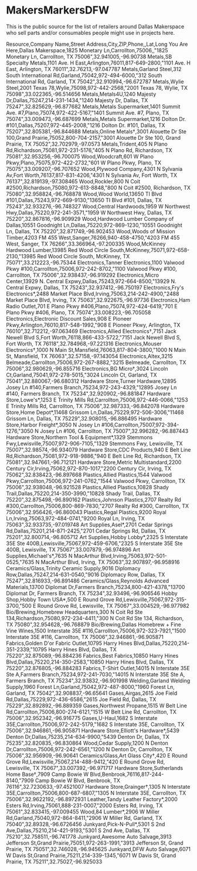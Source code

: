 # MakersMarkersDFW
This is the public source for the list of retailers around Dallas Makerspace who sell parts and/or consumables people might use in projects here.

Resource,Company Name,Street Address,City,ZIP,Phone,,Lat,Long
You Are Here,Dallas Makerspace,1825 Monetary Ln,Carrollton,75006,,"1825 Monetary Ln, Carrollton, TX 75006",32.941005,-96.90738
Metals,SB Specialty Metals,1101 Ave. H East,Arlington,76011,817-649-2800,"1101 Ave. H East, Arlington, TX 76011",32.76213,-97.047787
Metals,Garland Steel,312 South International Rd,Garland,75042,972-494-6000,"312 South International Rd, Garland, TX 75042",32.910994,-96.672787
Metals,Wylie Steel,2001 Texas 78,Wylie,75098,972-442-2568,"2001 Texas 78, Wylie, TX 75098",33.022365,-96.514656
Metals,Metals4U,1240 Majesty Dr,Dallas,75247,214-231-1434,"1240 Majesty Dr, Dallas, TX 75247",32.825629,-96.877682
Metals,Metals Supermarket,1401 Summit Ave. #7,Plano,75074,972-422-5167,"1401 Summit Ave. #7, Plano, TX 75074",33.009473,-96.687699
Metals,Metals Supermarket,1216 Dolton Dr. #101,Dallas,75207,972-445-2008,"1216 Dolton Dr. #101, Dallas, TX 75207",32.805381,-96.844688
Metals,Online Metals†,3001 Alouette Dr Ste 100,Grand Prairie,75052,800-704-2157,"3001 Alouette Dr Ste 100, Grand Prairie, TX 75052",32.702979,-97.0573
Metals,Trident,405 N Plano Rd,Richardson,75081,972-231-5176,"405 N Plano Rd, Richardson, TX 75081",32.953256,-96.700075
Wood,Woodcraft,601 W Plano Pkwy,Plano,75075,972-422-2732,"601 W Plano Pkwy, Plano, TX 75075",33.009207,-96.707652
Wood,Plywood Company,4301 N Sylvania Av,Fort Worth,76137,817-831-4206,"4301 N Sylvania Av, Fort Worth, TX 76137",32.819139,-97.308465
Wood,Rockler,800 N Coit #2500,Richardson,75080,972-613-8848,"800 N Coit #2500, Richardson, TX 75080",32.958824,-96.768878
Wood,Wood World,13650 TI Blvd #101,Dallas,75243,972-669-9130,"13650 TI Blvd #101, Dallas, TX 75243",32.933276,-96.748327
Wood,Central Hardwoods,1959 W Northwest Hwy,Dallas,75220,972-241-3571,"1959 W Northwest Hwy, Dallas, TX 75220",32.867816,-96.909929
Wood,Hardwood Lumber Company of Dallas,10551 Goodnight Ln,Dallas,75220,972-869-1230,"10551 Goodnight Ln, Dallas, TX 75220",32.871749,-96.902453
Wood,Woods of Mission Timber,4203 FM 455 West,Sanger,76266,940-458-4750,"4203 FM 455 West, Sanger, TX 76266",33.366964,-97.200335
Wood,McKinney Hardwood Lumber,13985 Red Wood Circle South,McKinney,75071,972-658-2130,"13985 Red Wood Circle South, McKinney, TX 75071",33.212223,-96.75344
Electronics,Tanner Electronics,1100 Valwood Pkwy #100,Carrollton,75006,972-242-8702,"1100 Valwood Pkwy #100, Carrollton, TX 75006",32.938437,-96.919292
Electronics,Micro Center,13929 N. Central Expwy,Dallas,75243,972-664-8500,"13929 N. Central Expwy, Dallas, TX 75243",32.937412,-96.750197
Electronics,Fry's Electronics*,2488 Market Place Blvd,Irving,75063,214-242-4900,"2488 Market Place Blvd, Irving, TX 75063",32.922675,-96.97736
Electronics,Ham Radio Outlet,701 E Plano Pkwy #406,Plano,75074,972-424-6419,"701 E Plano Pkwy #406, Plano, TX 75074",33.008223,-96.705058
Electronics,Electronic Discount Sales,908 E Pioneer Pkwy,Arlington,76010,817-548-1992,"908 E Pioneer Pkwy, Arlington, TX 76010",32.712212,-97.063469
Electronics,Allied Electronics†,7151 Jack Newell Blvd S,Fort Worth,76118,866-433-5722,"7151 Jack Newell Blvd S, Fort Worth, TX 76118",32.784968,-97.221316
Electronics,Mouser Electronics†,1000 N Main St,Mansfield,76063,817-804-3800,"1000 N Main St, Mansfield, TX 76063",32.57158,-97.143054
Electronics,Altex,3215 Belmeade,Carrollton,75006,972-267-8882,"3215 Belmeade, Carrollton, TX 75006",32.980629,-96.855716
Electronics,BG Micro†,3024 Lincoln Ct,Garland,75041,972-278-5015,"3024 Lincoln Ct, Garland, TX 75041",32.880067,-96.680312
Hardware Store,Turner Hardware,12895 Josey Ln #140,Farmers Branch,75234,972-243-4329,"12895 Josey Ln #140, Farmers Branch, TX 75234",32.920902,-96.881847
Hardware Store,Lowe's*,1253 E Trinity Mills Rd,Carrollton,75006,972-446-0066,"1253 E Trinity Mills Rd, Carrollton, TX 75006",32.987333,-96.842078
Hardware Store,Home Depot*,11468 Grissom Ln,Dallas,75229,972-506-3006,"11468 Grissom Ln, Dallas, TX 75229",32.908015,-96.886495
Hardware Store,Harbor Freight*,3050 N Josey Ln #106,Carrollton,75007,972-394-1276,"3050 N Josey Ln #106, Carrollton, TX 75007",32.996282,-96.887443
Hardware Store,Northern Tool & Equipment*,1329 Stemmons Fwy,Lewisville,75007,972-906-7105,"1329 Stemmons Fwy, Lewisville, TX 75007",32.98574,-96.934079
Hardware Store,CDC Products,940 E Belt Line Rd,Richardson,75081,972-918-9886,"940 E Belt Line Rd, Richardson, TX 75081",32.947661,-96.712121
Hardware Store,Metric Multistandard,2200 Century Cir,Irving,75062,972-870-1017,"2200 Century Cir, Irving, TX 75062",32.838423,-96.897668
Plastics,Allied Plastics,1544 Valwood Pkwy,Carrollton,75006,972-241-0762,"1544 Valwood Pkwy, Carrollton, TX 75006",32.938048,-96.921528
Plastics,Allied Plastics,10828 Shady Trail,Dallas,75220,214-350-3990,"10828 Shady Trail, Dallas, TX 75220",32.875498,-96.890162
Plastics,Johnson Plastics,2707 Realty Rd #300,Carrollton,75006,800-869-7830,"2707 Realty Rd #300, Carrollton, TX 75006",32.956426,-96.860043
Plastics,Regal Plastics,9200 Royal Ln,Irving,75063,972-484-0741,"9200 Royal Ln, Irving, TX 75063",32.933735,-97.019748
Art Supplies,Asel*,2701 Cedar Springs Rd,Dallas,75201,214-871-2425,"2701 Cedar Springs Rd, Dallas, TX 75201",32.800714,-96.805712
Art Supplies,Hobby Lobby*,2325 S Interstate 35E Ste 400B,Lewisville,75067,972-459-6706,"2325 S Interstate 35E Ste 400B, Lewisville, TX 75067",33.007879,-96.974896
Art Supplies,Michael's*,7635 N MacArthur Blvd,Irving,75063,972-501-0525,"7635 N MacArthur Blvd, Irving, TX 75063",32.907897,-96.958916
Ceramics/Glass,Trinity Ceramic Supply,9016 Diplomacy Row,Dallas,75247,214-631-0540,"9016 Diplomacy Row, Dallas, TX 75247",32.816933,-96.891486
Ceramics/Glass,Reynolds Advanced Materials,13700 Diplomat Dr,Farmers Branch,75234,800-421-4378,"13700 Diplomat Dr, Farmers Branch, TX 75234",32.93496,-96.906546
Hobby Shop,Hobby Town USA*,500 E Round Grove Rd,Lewisville,75067,972-315-3700,"500 E Round Grove Rd, Lewisville, TX 75067",33.004529,-96.977982
Bio/Brewing,Homebrew Headquarters,300 N Coit Rd Ste 134,Richardson,75080,972-234-4411,"300 N Coit Rd Ste 134, Richardson, TX 75080",32.954628,-96.768879
Bio/Brewing,Dallas Homebrew + Fine Vine Wines,1500 Interstate 35E #116,Carrollton,75006,972-323-7921,"1500 Interstate 35E #116, Carrollton, TX 75006",32.946861,-96.905871
Fabrics,Golden D'or Fabric Outlet,10795 Harry Hines Blvd,Dallas,75220,214-351-2339,"10795 Harry Hines Blvd, Dallas, TX 75220",32.875089,-96.884236
Fabrics,Best Fabrics,10850 Harry Hines Blvd,Dallas,75220,214-350-2583,"10850 Harry Hines Blvd, Dallas, TX 75220",32.876805,-96.884283
Fabrics,T-Shirt Outlet,14015 N Interstate 35E Ste A,Farmers Branch,75234,972-241-7030,"14015 N Interstate 35E Ste A, Farmers Branch, TX 75234",32.93832,-96.901998
Welding,Garland Welding Supply,1960 Forest Ln,Garland,75042,972-487-8000,"1960 Forest Ln, Garland, TX 75042",32.908837,-96.65641
Gases,Airgas,2615 Joe Field Rd,Dallas,75229,972-436-6586,"2615 Joe Field Rd, Dallas, TX 75229",32.892892,-96.889359
Gases,Northwest Propane,1515 W Belt Line Rd,Carrollton,75006,800-274-6121,"1515 W Belt Line Rd, Carrollton, TX 75006",32.952342,-96.916775
Gases,U-Haul,1682 S Interstate 35E,Carrollton,75006,972-242-5179,"1682 S Interstate 35E, Carrollton, TX 75006",32.946861,-96.905871
Hardware Store,Elliott's Hardware*,5439 Denton Dr,Dallas,75235,214-634-9900,"5439 Denton Dr, Dallas, TX 75235",32.820835,-96.830864
Wood,Cedar Supply,1200 N Denton Dr,Carrollton,75006,972-242-6561,"1200 N Denton Dr, Carrollton, TX 75006",32.956909,-96.90641
Ceramics/Glass,Art Glass City†,420 E Round Grove Rd,Lewisville,75067,214-488-9412,"420 E Round Grove Rd, Lewisville, TX 75067",33.007392,-96.971717
Hardware Store,Sutherlands Home Base†,7909 Camp Bowie W Blvd,Benbrook,76116,817-244-8140,"7909 Camp Bowie W Blvd, Benbrook, TX 76116",32.7230633,-97.4521007
Hardware Store,Grainger†,1305 N Interstate  35E,Carrollton,75006,800-687-6807,"1305 N Interstate  35E, Carrollton, TX 75006",32.9622192,-96.8972931
Leather,Tandy Leather Factory*,2000 Esters Rd,Irving,75061,888-231-0007,"2000 Esters Rd, Irving, TX 75061",32.833415,-97.009455
Wood,84 Lumber*,2906 W Miller Rd,Garland,75040,972-864-8411,"2906 W Miller Rd, Garland, TX 75040",32.89328,-96.6726456
Junkyard,Pick-N-Pull*,5301 S 2nd Ave,Dallas,75210,214-421-9193,"5301 S 2nd Ave, Dallas, TX 75210",32.758511,-96.741778
Junkyard,Awesome Auto Salvage,3913 Jefferson St,Grand Prairie,75051,972-263-1991,"3913 Jefferson St, Grand Prairie, TX 75051",32.746028,-96.945625
Junkyard,DFW Auto Salvage,6071 W Davis St,Grand Prairie,75211,214-339-1345,"6071 W Davis St, Grand Prairie, TX 75211",32.75027,-96.925033
